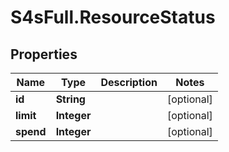 # S4sFull.ResourceStatus

## Properties
Name | Type | Description | Notes
------------ | ------------- | ------------- | -------------
**id** | **String** |  | [optional] 
**limit** | **Integer** |  | [optional] 
**spend** | **Integer** |  | [optional] 


